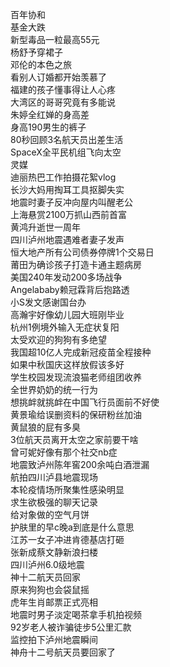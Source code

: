 百年协和  
基金大跌  
新型毒品一粒最高55元  
杨舒予穿裙子  
邓伦的本色之旅  
看别人订婚都开始羡慕了  
福建的孩子懂事得让人心疼  
大湾区的哥哥究竟有多能说  
朱婷全红婵的身高差  
身高190男生的裤子  
80秒回顾3名航天员出差生活  
SpaceX全平民机组飞向太空  
灵媒  
迪丽热巴工作拍摄花絮vlog  
长沙大妈用掏耳工具抠脚失实  
地震时妻子反冲向屋内叫醒老公  
上海悬赏2100万抓山西前首富  
黄鸿升逝世一周年  
四川泸州地震遇难者妻子发声  
恒大地产所有公司债券停牌1个交易日  
莆田为确诊孩子打造卡通主题病房  
美国240年发动200多场战争  
Angelababy赖冠霖背后抱路透  
小S发文感谢国台办  
高瀚宇好像幼儿园大班刚毕业  
杭州1例境外输入无症状复阳  
太受欢迎的狗狗有多绝望  
我国超10亿人完成新冠疫苗全程接种  
如果中秋国庆这样放假该多好  
学生校园发现流浪猫老师组团收养  
全世界奶奶的统一行为  
想挑衅就挑衅在中国飞行员面前不好使  
黄景瑜给误删资料的保研粉丝加油  
黄鼠狼的屁有多臭  
3位航天员离开太空之家前要干啥  
曾可妮好像有那个社交nb症  
地震致泸州陈年窖200余吨白酒泄漏  
航拍四川泸县地震现场  
本轮疫情场所聚集性感染明显  
求生欲极强的聊天记录  
给对象做的空气月饼  
护肤里的早c晚a到底是什么意思  
江苏一女子冲进肯德基店打砸  
张新成蔡文静新浪扫楼  
四川泸州6.0级地震  
神十二航天员回家  
原来狗狗也会袋鼠摇  
虎年生肖邮票正式亮相  
地震时男子淡定喝茶拿手机拍视频  
92岁老人被诈骗徒步5公里汇款  
监控拍下泸州地震瞬间  
神舟十二号航天员要回家了  
